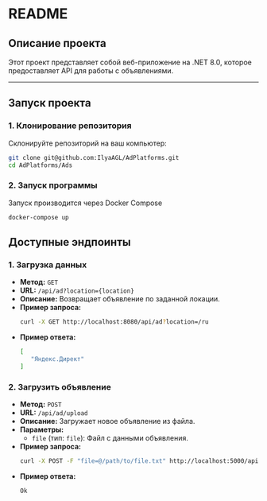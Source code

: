 # README

## Описание проекта

Этот проект представляет собой веб-приложение на .NET 8.0, которое предоставляет API для работы с объявлениями.

---

## Запуск проекта

### 1. Клонирование репозитория

Склонируйте репозиторий на ваш компьютер:

```bash
git clone git@github.com:IlyaAGL/AdPlatforms.git
cd AdPlatforms/Ads
```

### 2. Запуск программы
Запуск производится через Docker Compose
```bash
docker-compose up
```

## Доступные эндпоинты

### 1. **Загрузка данных**
   - **Метод:** `GET`
   - **URL:** `/api/ad?location={location}`
   - **Описание:** Возвращает объявление по заданной локации.
   - **Пример запроса:**
     ```bash
     curl -X GET http://localhost:8080/api/ad?location=/ru
     ```
   - **Пример ответа:**
     ```bash
     [
        "Яндекс.Директ"
     ]
     ```

### 2. **Загрузить объявление**
   - **Метод:** `POST`
   - **URL:** `/api/ad/upload`
   - **Описание:** Загружает новое объявление из файла.
   - **Параметры:**
     - `file` (тип: `file`): Файл с данными объявления.
   - **Пример запроса:**
     ```bash
     curl -X POST -F "file=@/path/to/file.txt" http://localhost:5000/api/ad/upload
     ```
   - **Пример ответа:**
     ```bash
     Ok
     ```
